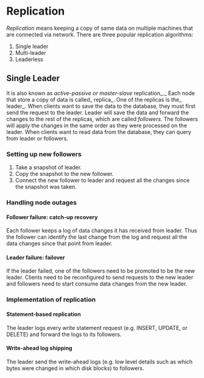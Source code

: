 # Replication

_Replication_ means keeping a copy of same data on multiple machines that are connected via network. There are three popular replication algorithms:

1. Single leader
2. Multi-leader
3. Leaderless

## Single Leader

It is also known as _active-passive or_ _master-slave_ replication_._ Each node that store a copy of data is called_ replica_. One of the replicas is the_ leader_. When clients want to save the data to the database, they must first send the request to the leader. Leader will save the data and forward the changes to the rest of the replicas, which are called _followers_. The followers will apply the changes in the same order as they were processed on the leader. When clients want to read data from the database, they can query from leader or followers.

### Setting up new followers

1. Take a snapshot of leader.
2. Copy the snapshot to the new follower.
3. Connect the new follower to leader and request all the changes since the snapshot was taken.

### Handling node outages

#### Follower failure: catch-up recovery

Each follower keeps a log of data changes it has received from leader. Thus the follower can identify the last change from the log and request all the data changes since that point from leader.

#### Leader failure: failover

If the leader failed, one of the followers need to be promoted to be the new leader. Clients need to be reconfigured to send requests to the new leader and followers need to start consume data changes from the new leader.

### Implementation of replication

#### Statement-based replication

The leader logs every write statement request \(e.g. INSERT, UPDATE, or DELETE\) and forward the logs to its followers.

#### Write-ahead log shipping

The leader send the write-ahead logs \(e.g. low level details such as which bytes were changed in which disk blocks\) to followers.





